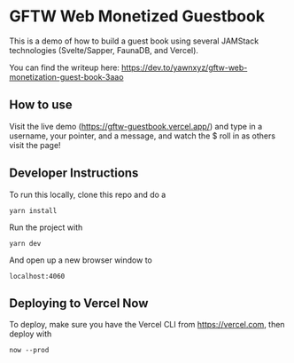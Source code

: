 
# GFTW Web Monetized Guestbook

This is a demo of how to build a guest book using several JAMStack technologies (Svelte/Sapper, FaunaDB, and Vercel).

You can find the writeup here: https://dev.to/yawnxyz/gftw-web-monetization-guest-book-3aao



## How to use

Visit the live demo (https://gftw-guestbook.vercel.app/) and type in a username, your pointer, and a message, and watch the $ roll in as others visit the page! 




## Developer Instructions

To run this locally, clone this repo and do a 

```
yarn install
```

Run the project with 

```
yarn dev
```

And open up a new browser window to

```
localhost:4060
```


## Deploying to Vercel Now

To deploy, make sure you have the Vercel CLI from https://vercel.com, then deploy with 

```
now --prod
```